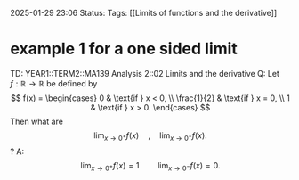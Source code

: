 2025-01-29 23:06
Status: 
Tags: [[Limits of functions and the derivative]]
# example 1 for a one sided limit

TD: YEAR1::TERM2::MA139 Analysis 2::02 Limits and the derivative
Q: Let $f: \mathbb{R} \to \mathbb{R}$ be defined by
$$
f(x) = 
\begin{cases} 
0 & \text{if } x < 0, \\
\frac{1}{2} & \text{if } x = 0, \\
1 & \text{if } x > 0.
\end{cases}
$$
Then what are
$$
\lim_{x \to 0^+} f(x) \quad, \quad \lim_{x \to 0^-} f(x).
$$
?
A:$$
\lim_{x \to 0^+} f(x) = 1
\quad\quad
\lim_{x \to 0^-} f(x) = 0.
$$ 
<!--ID: 1738192569060-->

